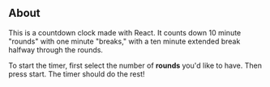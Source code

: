 ## About

This is a countdown clock made with React. It counts down 10 minute "rounds" with one minute "breaks," with a ten minute extended break halfway through the rounds.

To start the timer, first select the number of **rounds** you'd like to have. Then press start. The timer should do the rest!
